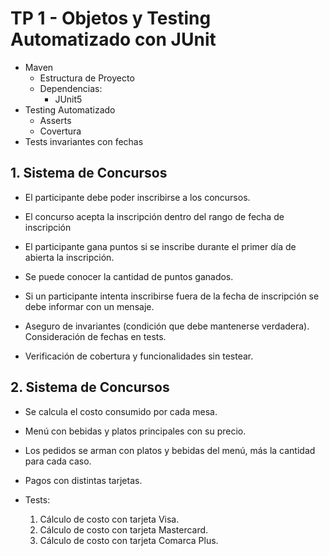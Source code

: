 # TP 1 - Objetos y Testing Automatizado con JUnit

- Maven
    - Estructura de Proyecto
    - Dependencias:
        - JUnit5
- Testing Automatizado
    - Asserts
    - Covertura
- Tests invariantes con fechas

## 1. Sistema de Concursos
- El participante debe poder inscribirse a los concursos.
- El concurso acepta la inscripción dentro del rango de fecha de inscripción
- El participante gana puntos si se inscribe durante el primer día de abierta la inscripción.
- Se puede conocer la cantidad de puntos ganados.
- Si un participante intenta inscribirse fuera de la fecha de inscripción se debe informar con un mensaje.

- Aseguro de invariantes (condición que debe mantenerse verdadera). Consideración de fechas en tests.
- Verificación de cobertura y funcionalidades sin testear.

## 2. Sistema de Concursos

- Se calcula el costo consumido por cada mesa.
- Menú con bebidas y platos principales con su precio.
- Los pedidos se arman con platos y bebidas del menú, más la cantidad para cada caso.
- Pagos con distintas tarjetas.

- Tests:
    1. Cálculo de costo con tarjeta Visa.
    2. Cálculo de costo con tarjeta Mastercard.
    3. Cálculo de costo con tarjeta Comarca Plus.